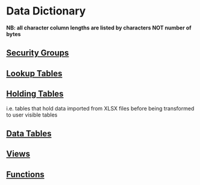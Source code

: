 # Data Dictionary

**NB: all character column lengths are listed by characters NOT number of bytes**

## [Security Groups](/Intro/Data-Dictionary/Security-Groups)

## [Lookup Tables](/Intro/Data-Dictionary/Lookup-Tables)

## [Holding Tables](/Intro/Data-Dictionary/Holding-Tables)

i.e. tables that hold data imported from XLSX files before being transformed to user visible tables

## [Data Tables](/Intro/Data-Dictionary/Data-Tables)

## [Views](/Intro/Data-Dictionary/Views)

## [Functions](/Intro/Data-Dictionary/Functions)